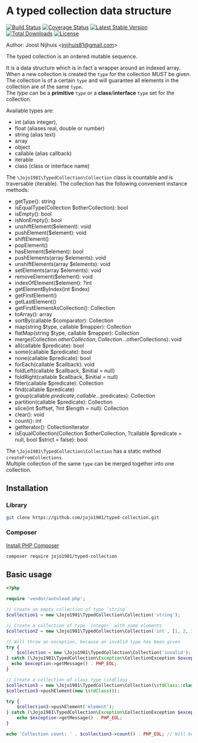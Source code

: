 A typed collection data structure
=====================

[![Build Status](https://travis-ci.com/jojo1981/typed-collection.svg?branch=master)](https://travis-ci.com/jojo1981/typed-collection)
[![Coverage Status](https://coveralls.io/repos/github/jojo1981/typed-collection/badge.svg)](https://coveralls.io/github/jojo1981/typed-collection)
[![Latest Stable Version](https://poser.pugx.org/jojo1981/typed-collection/v/stable)](https://packagist.org/packages/jojo1981/typed-collection)
[![Total Downloads](https://poser.pugx.org/jojo1981/typed-collection/downloads)](https://packagist.org/packages/jojo1981/typed-collection)
[![License](https://poser.pugx.org/jojo1981/typed-collection/license)](https://packagist.org/packages/jojo1981/typed-collection)

Author: Joost Nijhuis <[jnijhuis81@gmail.com](mailto:jnijhuis81@gmail.com)>

The typed collection is an ordered mutable sequence.  

It is a data structure which is in fact a wrapper around an indexed array.  
When a new collection is created the `type` for the collection *MUST* be given. 
The collection is of a certain `type` and will guarantee all elements in the collection are of the same `type`.  
The *type* can be a **primitive** `type` or a **class**/**interface** `type` set for the collection.

Available types are:

- int (alias integer),
- float (aliases real, double or number)
- string (alias text)
- array
- object
- callable (alias callback)
- iterable
- class (class or interface name)

The `\Jojo1981\TypedCollection\Collection` class is countable and is traversable (iterable).
The collection has the following convenient instance methods:

- getType(): string
- isEqualType(Collection $otherCollection): bool
- isEmpty(): bool
- isNonEmpty(): bool
- unshiftElement($element): void
- pushElement($element): void
- shiftElement()
- popElement()
- hasElement($element): bool
- pushElements(array $elements): void
- unshiftElements(array $elements): void
- setElements(array $elements): void
- removeElement($element): void
- indexOfElement($element): ?int
- getElementByIndex(int $index)
- getFirstElement()
- getLastElement()
- getFirstElementAsCollection(): Collection
- toArray(): array
- sortBy(callable $comparator): Collection
- map(string $type, callable $mapper): Collection
- flatMap(string $type, callable $mapper): Collection
- merge(Collection $otherCollection, Collection ...$otherCollections): void
- all(callable $predicate): bool
- some(callable $predicate): bool
- none(callable $predicate): bool
- forEach(callable $callback): void
- foldLeft(callable $callback, $initial = null)
- foldRight(callable $callback, $initial = null)
- filter(callable $predicate): Collection
- find(callable $predicate)
- group(callable $predicate, callable ...$predicates): Collection
- partition(callable $predicate): Collection
- slice(int $offset, ?int $length = null): Collection
- clear(): void
- count(): int
- getIterator(): CollectionIterator
- isEqualCollection(Collection $otherCollection, ?callable $predicate = null, bool $strict = false): bool

The `\Jojo1981\TypedCollection\Collection` has a static method `createFromCollections`.   
Multiple collection of the same `type` can be merged together into one collection.
 
## Installation

### Library

```bash
git clone https://github.com/jojo1981/typed-collection.git
```

### Composer

[Install PHP Composer](https://getcomposer.org/doc/00-intro.md)

```bash
composer require jojo1981/typed-collection
```

## Basic usage

```php
<?php

require 'vendor/autoload.php';

// Create an empty collection of type `string`
$collection1 = new \Jojo1981\TypedCollection\Collection('string');

// Create a collection of type `integer` with some elements
$collection2 = new \Jojo1981\TypedCollection\Collection('int', [1, 2, 3]);

// Will throw an exception, because an invalid type has been given
try {
    $collection = new \Jojo1981\TypedCollection\Collection('invalid');
} catch (\Jojo1981\TypedCollection\Exception\CollectionException $exception) {
  echo $exception->getMessage() . PHP_EOL;
}

// Create a collection of class type \stdClass
$collection3 = new \Jojo1981\TypedCollection\Collection(\stdClass::class);
$collection3->pushElement(new \stdClass());

try {
    $collection3->pushElement('element');
} catch (\Jojo1981\TypedCollection\Exception\CollectionException $exception) {
    echo $exception->getMessage() . PHP_EOL;
}

echo 'Collection count: ' . $collection3->count() . PHP_EOL; // Will be 1
```